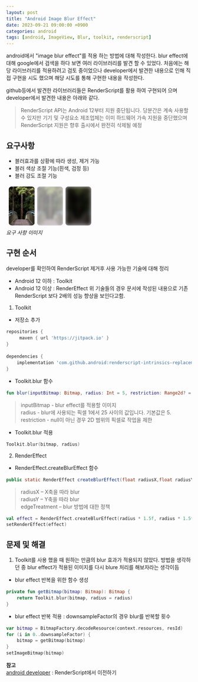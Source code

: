```yaml
---
layout: post
title: "Android Image Blur Effect"
date: 2023-09-21 09:00:00 +0900
categories: android
tags: [android, ImageView, Blur, toolkit, renderscript]
---
```


android에서 "image blur effect"를 적용 하는 방법에 대해 작성한다.
blur effect에 대해 google에서 검색을 하다 보면 여러 라이브러리를 발견 할 수 있었다.
처음에는 해당 라이브러리를 적용하려고 검토 중이었으나 developer에서 발견한 내용으로 인해 직접 구현을 시도 했으며 해당 시도를 통해 구현한 내용을 작성한다.

github등에서 발견한 라이브러리들은 RenderScript를 활용 하여 구현되어 으며 developer에서 발견한 내용은 아래와 같다.
> RenderScript API는 Android 12부터 지원 중단됩니다. 당분간은 계속 사용할 수 있지만 기기 및 구성요소 제조업체는 이미 하드웨어 가속 지원을 중단했으며 RenderScript 지원은 향후 출시에서 완전히 삭제될 예정

## 요구사항
- 블러효과를 상황에 따라 생성, 제거 가능
- 블러 색상 조절 기능(흰색, 검정 등)
- 블러 강도 조절 기능

![img-description](/assets/img/post/image_bluer.png)<br>
_요구 사항 이미지_

## 구현 순서
developer를 확인하여 RenderScript 제거후 사용 가능한 기술에 대해 정리
 - Android 12 이하 : Toolkit
 - Android 12 이상 : RenderEffect
위 기술들의 경우 문서에 작성된 내용으로 기존 RenderScript 보다 2배의 성능 향상을 보인다고함.

1. Toolkit
- 저장소 추가
```gradle
repositories {
     maven { url 'https://jitpack.io' }
}

dependencies {
    implementation 'com.github.android:renderscript-intrinsics-replacement-toolkit:b6363490c3'
}
```
- Toolkit.blur 함수
```kotlin
fun blur(inputBitmap: Bitmap, radius: Int = 5, restriction: Range2d? = null): Bitmap
```
>inputBitmap - blur effect를 적용할 이미지<br>
>radius - blur에 사용되는 픽셀 1에서 25 사이의 값입니다. 기본값은 5.<br>
>restriction - null이 아닌 경우 2D 범위의 픽셀로 작업을 제한

- Toolkit.blur 적용
```kotlin
Toolkit.blur(bitmap, radius)
```

2. RenderEffect
- RenderEffect.createBlurEffect 함수
```java
public static RenderEffect createBlurEffect(float radiusX,float radiusY,@NonNull TileMode edgeTreatment)
```
>radiusX – X축을 따라 blur<br>
>radiusY – Y축을 따라 blur<br>
>edgeTreatment – blur 방법에 대한 정책
```kotlin
val effect = RenderEffect.createBlurEffect(radius * 1.5f, radius * 1.5f, Shader.TileMode.CLAMP)
setRenderEffect(effect)
```


## 문제 및 해결
1. Toolkit를 사용 했을 때 원하는 만큼의 blur 효과가 적용되지 않았다. 방법을 생각하던 중 blur effect가 적용된 이미지를 다시 blure 처리를 해보자라는 생각이듬
- blur effect 반복을 위한 함수 생성
```kotlin
private fun getBitmap(bitmap: Bitmap): Bitmap {
    return Toolkit.blur(bitmap, radius = radius)
}
```
- blur effect 반복 적용 : downsampleFactor의 경우 blur를 반복할 횟수
```kotlin
var bitmap = BitmapFactory.decodeResource(context.resources, resId)
for (i in 0..downsampleFactor) {
    bitmap = getBitmap(bitmap)
}
setImageBitmap(bitmap)
```

**참고**
<br>
[android developer](https://developer.android.com/guide/topics/renderscript/migrate?hl=ko) : RenderScript에서 이전하기